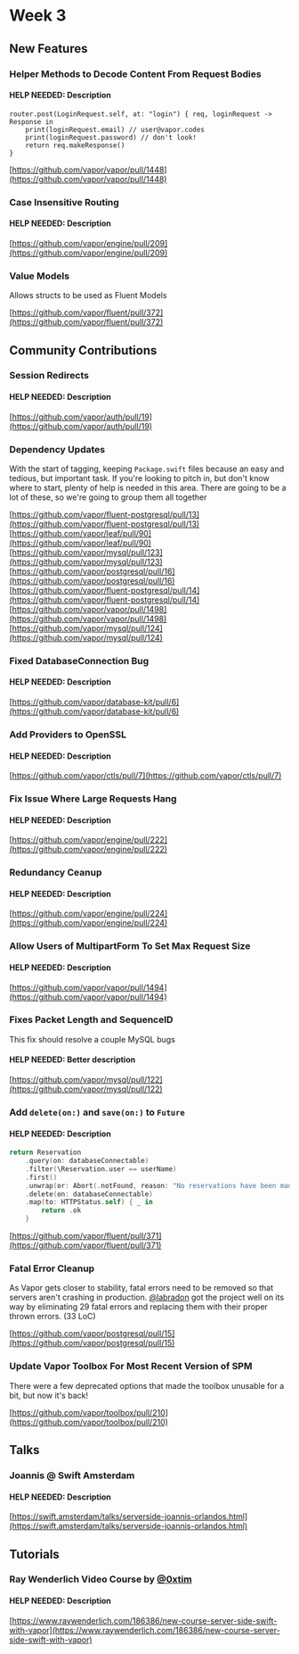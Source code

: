 # Week 3

## New Features
### Helper Methods to Decode Content From Request Bodies
#### HELP NEEDED: Description
```
router.post(LoginRequest.self, at: "login") { req, loginRequest -> Response in
    print(loginRequest.email) // user@vapor.codes
    print(loginRequest.password) // don't look!
    return req.makeResponse()
}
```

[https://github.com/vapor/vapor/pull/1448](https://github.com/vapor/vapor/pull/1448)

### Case Insensitive Routing
#### HELP NEEDED: Description

[https://github.com/vapor/engine/pull/209](https://github.com/vapor/engine/pull/209)

### Value Models
Allows structs to be used as Fluent Models

[https://github.com/vapor/fluent/pull/372](https://github.com/vapor/fluent/pull/372)

## Community Contributions
### Session Redirects
#### HELP NEEDED: Description

[https://github.com/vapor/auth/pull/19](https://github.com/vapor/auth/pull/19)

### Dependency Updates
With the start of tagging, keeping `Package.swift` files because an easy and tedious, but important task. If you're looking to pitch in, but don't know where to start, plenty of help is needed in this area. There are going to be a lot of these, so we're going to group them all together

[https://github.com/vapor/fluent-postgresql/pull/13](https://github.com/vapor/fluent-postgresql/pull/13)  
[https://github.com/vapor/leaf/pull/90](https://github.com/vapor/leaf/pull/90)  
[https://github.com/vapor/mysql/pull/123](https://github.com/vapor/mysql/pull/123)  
[https://github.com/vapor/postgresql/pull/16](https://github.com/vapor/postgresql/pull/16)  
[https://github.com/vapor/fluent-postgresql/pull/14](https://github.com/vapor/fluent-postgresql/pull/14)
[https://github.com/vapor/vapor/pull/1498](https://github.com/vapor/vapor/pull/1498)  
[https://github.com/vapor/mysql/pull/124](https://github.com/vapor/mysql/pull/124)

### Fixed DatabaseConnection Bug
#### HELP NEEDED: Description

[https://github.com/vapor/database-kit/pull/6](https://github.com/vapor/database-kit/pull/6)

### Add Providers to OpenSSL
#### HELP NEEDED: Description

[https://github.com/vapor/ctls/pull/7](https://github.com/vapor/ctls/pull/7)

### Fix Issue Where Large Requests Hang
#### HELP NEEDED: Description

[https://github.com/vapor/engine/pull/222](https://github.com/vapor/engine/pull/222)

### Redundancy Ceanup
#### HELP NEEDED: Description

[https://github.com/vapor/engine/pull/224](https://github.com/vapor/engine/pull/224)

### Allow Users of MultipartForm To Set Max Request Size 
#### HELP NEEDED: Description

[https://github.com/vapor/vapor/pull/1494](https://github.com/vapor/vapor/pull/1494)

### Fixes Packet Length and SequenceID
This fix should resolve a couple MySQL bugs
#### HELP NEEDED: Better description

[https://github.com/vapor/mysql/pull/122](https://github.com/vapor/mysql/pull/122)

### Add `delete(on:)` and `save(on:)` to `Future`
#### HELP NEEDED: Description

```swift
return Reservation
    .query(on: databaseConnectable)
    .filter(\Reservation.user == userName)
    .first()
    .unwrap(or: Abort(.notFound, reason: "No reservations have been made"))
    .delete(on: databaseConnectable)
    .map(to: HTTPStatus.self) { _ in
        return .ok
    }
```

[https://github.com/vapor/fluent/pull/371](https://github.com/vapor/fluent/pull/371)

### Fatal Error Cleanup
As Vapor gets closer to stability, fatal errors need to be removed so that servers aren't crashing in production. [@labradon](https://github.com/labradon) got the project well on its way by eliminating 29 fatal errors and replacing them with their proper thrown errors. (33 LoC)

[https://github.com/vapor/postgresql/pull/15](https://github.com/vapor/postgresql/pull/15)

### Update Vapor Toolbox For Most Recent Version of SPM
There were a few deprecated options that made the toolbox unusable for a bit, but now it's back!

[https://github.com/vapor/toolbox/pull/210](https://github.com/vapor/toolbox/pull/210)



## Talks

### Joannis @ Swift Amsterdam
#### HELP NEEDED: Description

[https://swift.amsterdam/talks/serverside-joannis-orlandos.html](https://swift.amsterdam/talks/serverside-joannis-orlandos.html)

## Tutorials

### Ray Wenderlich Video Course by [@0xtim](https://github.com/0xtim)
#### HELP NEEDED: Description

[https://www.raywenderlich.com/186386/new-course-server-side-swift-with-vapor](https://www.raywenderlich.com/186386/new-course-server-side-swift-with-vapor)
